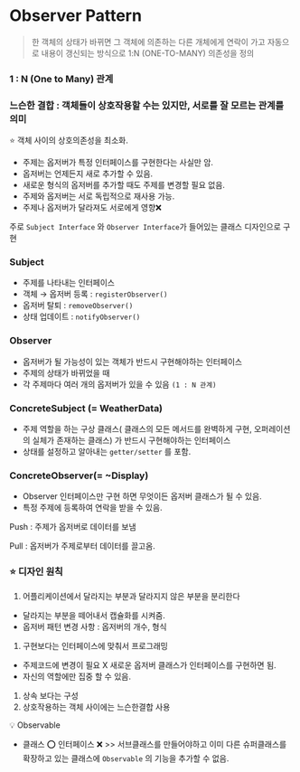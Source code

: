 # Observer Pattern

> 한 객체의 상태가 바뀌면 그 객체에 의존하는 다른 개체에게 연락이 가고 자동으로 내용이 갱신되는 방식으로 1:N (ONE-TO-MANY) 의존성을 정의
>

### 1 : N (One to Many) 관계

### 느슨한 결합 : 객체들이 상호작용할 수는 있지만, 서로를 잘 모르는 관계를 의미

⭐️ 객체 사이의 상호의존성을 최소화.

- 주제는 옵저버가 특정 인터페이스를 구현한다는 사실만 암.
- 옵저버는 언제든지 새로 추가할 수 있음.
- 새로운 형식의 옵저버를 추가할 때도 주제를 변경할 필요 없음.
- 주제와 옵저버는 서로 독립적으로 재사용 가능.
- 주제나 옵저버가 달라져도 서로에게 영향❌

주로 `Subject Interface` 와 `Observer Interface`가 들어있는 클래스 디자인으로 구현


### Subject

- 주제를 나타내는 인터페이스
- 객체 → 옵저버 등록  : `registerObserver()`
- 옵저버 탈퇴 : `removeObserver()`
- 상태 업데이트 : `notifyObserver()`

### Observer

- 옵저버가 될 가능성이 있는 객체가 반드시 구현해야하는 인터페이스
- 주제의 상태가 바뀌었을 때
- 각 주제마다 여러 개의 옵저버가 있을 수 있음 `(1 : N 관계)`

### ConcreteSubject (= WeatherData)

- 주제 역할을 하는 구상 클래스( 클래스의 모든 메서드를 완벽하게 구현, 오퍼레이션의 실체가 존재하는 클래스) 가 반드시 구현해야하는 인터페이스
- 상태를 설정하고 알아내는 `getter/setter` 를 포함.

### ConcreteObserver(= ~Display)

- Observer 인터페이스만 구현 하면 무엇이든 옵저버 클래스가 될 수 있음.
- 특정 주제에 등록하여 연락을 받을 수 있음.

Push : 주제가 옵저버로 데이터를 보냄

Pull : 옵저버가 주제로부터 데이터를 끌고옴.

### ⭐️ 디자인 원칙

1. 어플리케이션에서 달라지는 부분과 달라지지 않은 부분을 분리한다
- 달라지는 부분을 떼어내서 캡슐화를 시켜줌.
- 옵저버 패턴 변경 사항 : 옵저버의 개수, 형식
1. 구현보다는 인터페이스에 맞춰서 프로그래밍
- 주제코드에 변경이 필요 X 새로운 옵저버 클래스가 인터페이스를 구현하면 됨.
- 자신의 역할에만 집중 할 수 있음.
1. 상속 보다는 구성
2. 상호작용하는 객체 사이에는 느슨한결합 사용

<aside>
💡 Observable

</aside>

- 클래스 ⭕️ 인터페이스 ❌ >> 서브클래스를 만들어야하고 이미 다른 슈퍼클래스를 확장하고 있는 클래스에 `Observable` 의 기능을 추가할 수 없음.

